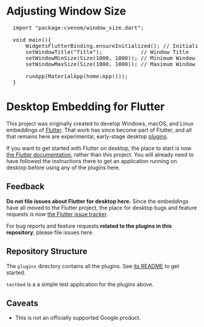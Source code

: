 # Adjusting Window Size
<pre>
  import "package:cvenom/window_size.dart";
  
  void main(){
  	  WidgetsFlutterBinding.ensureInitialized(); // Initialization
  	  setWindowTitle("Title");            // Window Title
	  setWindowMinSize(Size(1000, 1000)); // Minimum Window Size
	  setWindowMaxSize(Size(1000, 1000)); // Maximum Window Size
    
	  runApp(MaterialApp(home:App()));
  }
</pre>

# Desktop Embedding for Flutter

This project was originally created to develop Windows, macOS, and Linux
embeddings of [Flutter](https://github.com/flutter/flutter). That work has
since become part of Flutter, and all that remains here are experimental,
early-stage desktop
[plugins](https://flutter.dev/docs/development/packages-and-plugins/developing-packages).

If you want to get started with Flutter on desktop, the place to start is now
[the Flutter documentation](https://flutter.dev/desktop), rather than this project.
You will already need to have followed the instructions there to get an application
running on desktop before using any of the plugins here.

## Feedback

**Do not file issues about Flutter for desktop here.** Since the
embeddings have all moved to the Flutter project, the place for desktop bugs
and feature requests is now [the Flutter issue
tracker](https://github.com/flutter/flutter/issues).

For bug reports and feature requests **related to the plugins in this repository**,
please file issues here.

## Repository Structure

The `plugins` directory contains all the plugins. See
[its README](plugins/README.md) to get started.

`testbed` is a a simple test application for the plugins above.

## Caveats

* This is not an officially supported Google product.
